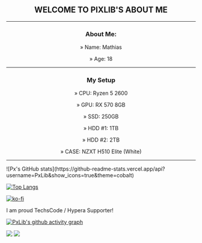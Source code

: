 <article align="center">
<h1 align="center">WELCOME TO PIXLIB'S ABOUT ME</h1>
</article>
<hr>
<article align="center">
<h3> About Me:</h3>
<p>»  Name: Mathias</p>
<p>»  Age: 18</p>
</article>
<hr>
<article align="center">
  <center>
<h3 align="center"> My Setup</h3>
		<p>»  CPU: Ryzen 5 2600</p>
		<p>»  GPU: RX 570 8GB</p>
		<p>»  SSD: 250GB</p>
		<p>»  HDD #1: 1TB</p>
		<p>»  HDD #2: 2TB</p>
		<p>»  CASE: NZXT H510 Elite (White)</p>
</article>


<hr>
![Px's GitHub stats](https://github-readme-stats.vercel.app/api?username=PxLib&show_icons=true&theme=cobalt)







[![Top Langs](https://github-readme-stats.vercel.app/api/top-langs/?username=PxLib&layout=compact&theme=cobalt)](https://github.com/anuraghazra/github-readme-stats)




























[![ko-fi](https://ko-fi.com/img/githubbutton_sm.svg)](https://ko-fi.com/R6R7AJKB5)







I am proud TechsCode / Hypera Supporter!


[![PxLib's github activity graph](https://activity-graph.herokuapp.com/graph?username=PxLib&theme=rogue)](https://github.com/ashutosh00710/github-readme-activity-graph)

<img src="https://mc-heads.net/body/PxLib/right"> <img src="https://mc-heads.net/body/JernejTDO/right">
